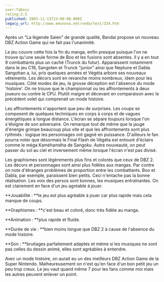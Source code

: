 ```yaml
---
user:faboss
rating:3.5
published: 2003-11-13T23:00:00.000Z
legacy_url: http://www.emunova.net/veda/test/324.htm
---
```

Après un "La légende Saien" de grande qualité, Bandai propose un nouveau DBZ Action Game qui ne fait pas l'unanimité.  

  

Le jeu couvre cette fois la fin du manga, enfin presque puisque l'on ne trouve qu'une seule forme de Boo et les fusions sont absentes. Il y a en tout 9 combattants plus un caché (Trunck du futur). Apparaissent notamment dans le jeu C18, Sangoten et Trunck "junior" ainsi que Neptune et Dabla. Sangohan a, lui, pris quelques années et Végéta arbore ses nouveaux vêtements. Les décors sont en revanche moins nombreux, idem pour les musiques. Côté modes de jeu, la grosse déception est l'absence du mode 'histoire'. On ne trouve que le championnat ou les affrontements à deux joueurs ou contre le CPU. Plutôt maigre et décevant en comparaison avec le précédent volet qui comprenait un mode histoire.  

  

Les affrontements n'apportent que peu de surprises. Les coups se composent de quelques techniques en corps à corps et de vagues énergétiques à longue distance. L'écran se sépare toujours lorsque l'on s'éloigne de son adversaire. On remarque tout de même que la jauge d'énergie grimpe beaucoup plus vite et que les affrontements sont plus rythmés : logique les personnages ont gagné en puissance. D'ailleurs le fan pourra noter que désormais le Final Flash de Végéta est entouré d'éclairs comme le méga Kaméhaméha de Sangoku. Autre nouveauté, on peut passer du sol au ciel et inversement même lorsque l'écran n'est pas divisé.  

  

Les graphismes sont légèrements plus fins et colorés que ceux de DBZ 2\. Les décors et personnages sont ainsi plus fidèles aux mangas. Par contre on note d'étranges problèmes de proportion entre les combattants. Boo et Dabla, par exemple, paraissent bien petits. Ceci n'entache pas la bonne réalisation. Les voix des persos sont bonnes, les musiques entraînantes. On est clairement en face d'un jeu agréable à jouer.  

  

**Jouabilité : **le jeu est plus agréable à jouer car plus rapide mais cela manque de coups.  

  

**Graphismes : **c'est beau et coloré, donc très fidèle au manga.  

  

**Animation : **plus rapide et fluide.  

  

**Durée de vie : **bien moins longue que DBZ 2 à cause de l'absence du mode histoire.  

  

**Son : **bruitages parfaitement adaptés et même si les musiques ne sont pas celles du dessin animé, elles sont agréables à entendre.  

  

Avec un mode histoire, on aurait eu un des meilleurs DBZ Action Game de la Super Nintendo. Malheureusement on n'est qu'en face d'un bon petit jeu un peu trop creux. Le jeu vaut quand même 7 pour les fans comme moi mais les autres peuvent enlever un point.